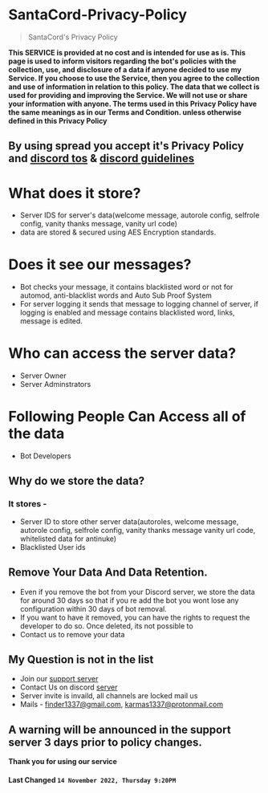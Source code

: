 # SantaCord-Privacy-Policy

> SantaCord's Privacy Policy

**This SERVICE is provided at no cost and is intended for use as is. This page is used to inform visitors regarding the bot's policies with the collection, use, and disclosure of a data if anyone decided to use my Service. If you choose to use the Service, then you agree to the collection and use of information in relation to this policy. The data that we collect is used for providing and improving the Service. We will not use or share your information with anyone. The terms used in this Privacy Policy have the same meanings as in our Terms and Condition. unless otherwise defined in this Privacy Policy**

## By using spread you accept it's Privacy Policy and [discord tos](https://discord.com/terms) & [discord guidelines](https://discord.com/guidelines)

# What does it store?

- Server IDS for server's data(welcome message, autorole config, selfrole config, vanity thanks message, vanity url code)
- data are stored & secured using AES Encryption standards.

# Does it see our messages?

- Bot checks your message, it contains blacklisted word or not for automod, anti-blacklist words and Auto Sub Proof System
- For server logging it sends that message to logging channel of server, if logging is enabled and message contains blacklisted word, links, message is edited.

# Who can access the server data?

- Server Owner
- Server Adminstrators

# Following People Can Access all of the data

- Bot Developers

## Why do we store the data?

### It stores -

- Server ID to store other server data(autoroles, welcome message, autorole config, selfrole config, vanity thanks message vanity url code, whitelisted data for antinuke)
- Blacklisted User ids

## Remove Your Data And Data Retention.

- Even if you remove the bot from your Discord server, we store the data for around 30 days so that if you re add the bot you wont lose any configuration within 30 days of bot removal.
- If you want to have it removed, you can have the rights to request the developer to do so. Once deleted, its not possible to
- Contact us to remove your data

## My Question is not in the list

- Join our [support server](https://discord.gg/disgrace)
- Contact Us on discord [server](https://discord.gg/lgnop)
- Server invite is invaild, all channels are locked mail us
- Mails - finder1337@gmail.com, karmas1337@protonmail.com


## A warning will be announced in the support server 3 days prior to policy changes.

**Thank you for using our service**

#### **Last Changed `14 November 2022, Thursday 9:20PM`**
